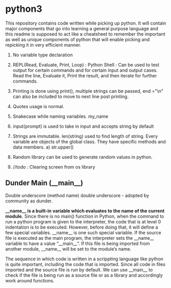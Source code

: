 # python3

This repository contains code written while picking up python. It will contain major components that go into learning a general purpose language and this readme is supposed to act like a cheatsheet to remember the important as well as unique components of python that will enable picking and repicking it in very efficient manner.

1. No variable type declaration
2. REPL(Read, Evaluate, Print, Loop) : Python Shell : Can be used to test output for certain commands and for certain input and output cases. Read the line, Evaluate it, Print the result, and then iterate for further commands.
3. Printing is done using print(), multiple strings can be passed, end ="\n" can also be included to move to next line post printing. 
4. Quotes usage is normal. 
5. Snakecase while naming variables. my_name
6. input(prompt) is used to take in input and accepts string by default 
7. Strings are immutable. len(string) used to find length of string. Every variable are objects of the global class. They have specific methods and data members.
  a) str.upper()

8. Random library can be used to generate random values in python.
9. //todo : Clearing screen from os library

## Dunder Main (\_\_main\_\_) 

Double underscore (method name) double underscore - adopted by community as dunder.

__\_\_name\_\_ is a built-in variable which evaluates to the name of the current module.__ Since there is no main() function in Python, when the command to run a python program is given to the interpreter, the code that is at level 0 indentation is to be executed. However, before doing that, it will define a few special variables. \_\_name\_\_ is one such special variable. If the source file is executed as the main program, the interpreter sets the \_\_name\_\_ variable to have a value “\_\_main\_\_”. If this file is being imported from another module, \_\_name\_\_ will be set to the module’s name.

The sequence in which code is written in a scrippting language like python is quite important, including the code that is imported. Since all code in files imported and the source file is run by default. We can use \_\_main\_\_ to check if the file is being run as a source file or as a library and accordingly work around functions. 

